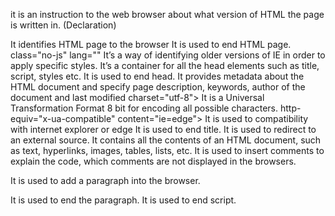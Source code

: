 <!doctype html> 
it is an instruction to the web browser about what version of HTML the page is written in. (Declaration)
<html>
	It identifies HTML page to the browser
</html>
	It is used to end HTML page.
class="no-js" lang=""
	It’s a way of identifying older versions of IE in order to apply specific styles.
<head>
	It’s a container for all the head elements such as title, script, styles etc.
</head>
	It is used to end head.
<meta>
It provides metadata about the HTML document and specify page description, keywords, author of the document and last modified
charset="utf-8">
	It is a Universal Transformation Format 8 bit for encoding all possible characters.
http-equiv="x-ua-compatible" content="ie=edge">
	It is used to compatibility with internet explorer or edge
<title>			
It defines a title in the browser toolbar, favorites and search engine.
</title>
	It is used to end title.
<link>
	It is used to redirect to an external source.
<body>
It contains all the contents of an HTML document, such as text, hyperlinks, images, tables, lists, etc.
<!-->
It is used to insert comments to explain the code, which comments are not displayed in the browsers.
<p>
	It is used to add a paragraph into the browser.
</p>
	It is used to end the paragraph.
<script>
It is used to define a client-side script (JavaScript) that contains scripting statements or points to an external script file through the src.
</script>
	It is used to end script.



 


